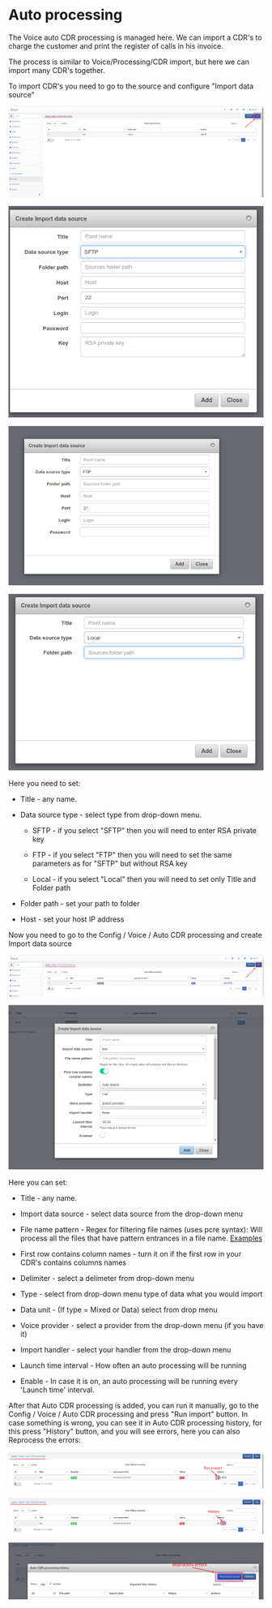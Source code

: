Auto processing
==========

The Voice auto CDR processing is managed here. We can import a CDR's to charge the customer and print the register of calls in his invoice.

The process is similar to Voice/Processing/CDR import, but here we can import many CDR's together.

To import CDR's you need to go to the source and configure "Import data source"

![Import](1.png)

![Import](9.png)

![Import](2.png)

![Import](8.png)

Here you need to set:

  * Title - any name.

  * Data source type - select type from drop-down menu.

    * SFTP - if you select "SFTP" then you will need to enter RSA private key

    * FTP - if you select "FTP" then you will need to set the same parameters as for "SFTP" but without RSA key

    * Local - if you select "Local" then you will need to set only Title and Folder path

  * Folder path - set your path to folder

  * Host - set your host IP address

Now you need to go to the Config / Voice / Auto CDR processing and create Import data source

![Import](3.png)

![Import](4.png)

Here you can set:

  * Title - any name.

  * Import data source - select data source from the drop-down menu

  * File name pattern - Regex for filtering file names (uses pcre syntax):
    Will process all the files that have pattern entrances in a file name. [Examples](voice/auto_cdr_processing/examples/examples.md)

  * First row contains column names - turn it on if the first row in your CDR's contains columns names

  * Delimiter - select a delimeter from drop-down menu

  * Type - select from drop-down menu type of data what you would import

  * Data unit - (If type = Mixed or Data) select from drop menu

  * Voice provider - select a provider from the drop-down menu (if you have it)

  * Import handler - select your handler from the drop-down menu

  * Launch time interval - How often an auto processing will be running

  * Enable - In case it is on, an auto processing will be running every 'Launch time' interval.

After that Auto CDR processing is added, you can run it manually, go to the Config / Voice / Auto CDR processing and press "Run import" button.
In case something is wrong, you can see it in Auto CDR processing history, for this press "History" button, and you will see errors, here you can also Reprocess the errors:

![Import](5.png)

![Import](6.png)

![Import](7.png)

